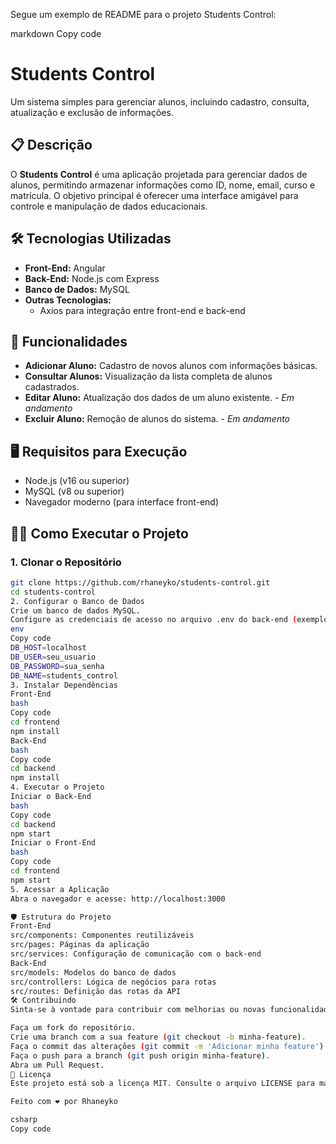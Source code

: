 Segue um exemplo de README para o projeto Students Control:

markdown
Copy code
# Students Control

Um sistema simples para gerenciar alunos, incluindo cadastro, consulta, atualização e exclusão de informações.

## 📋 Descrição

O **Students Control** é uma aplicação projetada para gerenciar dados de alunos, permitindo armazenar informações como ID, nome, email, curso e matrícula. O objetivo principal é oferecer uma interface amigável para controle e manipulação de dados educacionais.

## 🛠️ Tecnologias Utilizadas

- **Front-End:** Angular
- **Back-End:** Node.js com Express
- **Banco de Dados:** MySQL
- **Outras Tecnologias:** 
  - Axios para integração entre front-end e back-end
  

## 🚀 Funcionalidades

- **Adicionar Aluno:** Cadastro de novos alunos com informações básicas.
- **Consultar Alunos:** Visualização da lista completa de alunos cadastrados.
- **Editar Aluno:** Atualização dos dados de um aluno existente. - *Em andamento*
- **Excluir Aluno:** Remoção de alunos do sistema. - *Em andamento*

## 🖥️ Requisitos para Execução

- Node.js (v16 ou superior)
- MySQL (v8 ou superior)
- Navegador moderno (para interface front-end)

## 🧑‍💻 Como Executar o Projeto

### 1. Clonar o Repositório

```bash
git clone https://github.com/rhaneyko/students-control.git
cd students-control
2. Configurar o Banco de Dados
Crie um banco de dados MySQL.
Configure as credenciais de acesso no arquivo .env do back-end (exemplo abaixo):
env
Copy code
DB_HOST=localhost
DB_USER=seu_usuario
DB_PASSWORD=sua_senha
DB_NAME=students_control
3. Instalar Dependências
Front-End
bash
Copy code
cd frontend
npm install
Back-End
bash
Copy code
cd backend
npm install
4. Executar o Projeto
Iniciar o Back-End
bash
Copy code
cd backend
npm start
Iniciar o Front-End
bash
Copy code
cd frontend
npm start
5. Acessar a Aplicação
Abra o navegador e acesse: http://localhost:3000

🛡️ Estrutura do Projeto
Front-End
src/components: Componentes reutilizáveis
src/pages: Páginas da aplicação
src/services: Configuração de comunicação com o back-end
Back-End
src/models: Modelos do banco de dados
src/controllers: Lógica de negócios para rotas
src/routes: Definição das rotas da API
🛠️ Contribuindo
Sinta-se à vontade para contribuir com melhorias ou novas funcionalidades para o projeto. Para começar:

Faça um fork do repositório.
Crie uma branch com a sua feature (git checkout -b minha-feature).
Faça o commit das alterações (git commit -m 'Adicionar minha feature').
Faça o push para a branch (git push origin minha-feature).
Abra um Pull Request.
📝 Licença
Este projeto está sob a licença MIT. Consulte o arquivo LICENSE para mais detalhes.

Feito com ❤️ por Rhaneyko

csharp
Copy code
